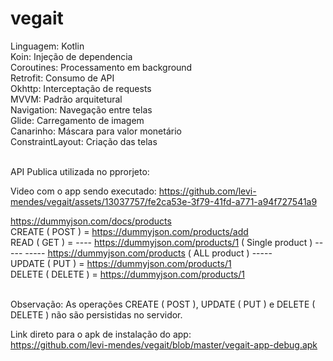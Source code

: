 # vegait

Linguagem: Kotlin<br />
Koin: Injeção de dependencia<br />
Coroutines: Processamento em background<br />
Retrofit: Consumo de API<br />
Okhttp: Interceptação de requests<br />
MVVM: Padrão arquitetural<br />
Navigation: Navegação entre telas<br />
Glide: Carregamento de imagem<br />
Canarinho: Máscara para valor monetário<br />
ConstraintLayout: Criação das telas<br /> <br />

API Publica utilizada no pprorjeto:<br />

Video com o app sendo executado:
https://github.com/levi-mendes/vegait/assets/13037757/fe2ca53e-3f79-41fd-a771-a94f727541a9


https://dummyjson.com/docs/products<br />
CREATE ( POST ) = https://dummyjson.com/products/add<br />
READ ( GET ) = ---- https://dummyjson.com/products/1 ( Single product ) -----     ----- https://dummyjson.com/products ( ALL product ) ----- <br />
UPDATE ( PUT ) = https://dummyjson.com/products/1<br />
DELETE ( DELETE ) = https://dummyjson.com/products/1 <br /><br />

Observação: As operações CREATE ( POST ), UPDATE ( PUT ) e DELETE ( DELETE ) não são persistidas no servidor.


Link direto para o apk de instalação do app:<br />
https://github.com/levi-mendes/vegait/blob/master/vegait-app-debug.apk



